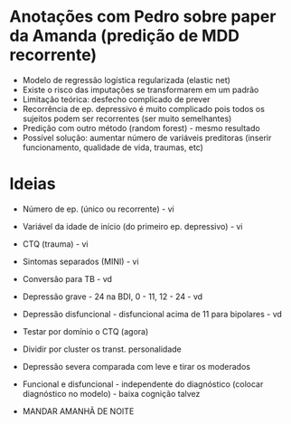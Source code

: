 # Anotações com Pedro sobre paper da Amanda (predição de MDD recorrente)

- Modelo de regressão logística regularizada (elastic net)
- Existe o risco das imputações se transformarem em um padrão
- Limitação teórica: desfecho complicado de prever
- Recorrência de ep. depressivo é muito complicado pois todos os sujeitos podem ser recorrentes (ser muito semelhantes)
- Predição com outro método (random forest) - mesmo resultado
- Possível solução: aumentar número de variáveis preditoras (inserir funcionamento, qualidade de vida, traumas, etc)

# Ideias
- Número de ep. (único ou recorrente) - vi
- Variável da idade de início (do primeiro ep. depressivo) - vi
- CTQ (trauma) - vi
- Sintomas separados (MINI) - vi
- Conversão para TB - vd
- Depressão grave - 24 na BDI, 0 - 11, 12 - 24 - vd
- Depressão disfuncional - disfuncional acima de 11 para bipolares - vd
- Testar por domínio o CTQ (agora)
- Dividir por cluster os transt. personalidade
- Depressão severa comparada com leve e tirar os moderados
- Funcional e disfuncional - independente do diagnóstico (colocar diagnóstico no modelo) - baixa cognição talvez

- MANDAR AMANHÃ DE NOITE
